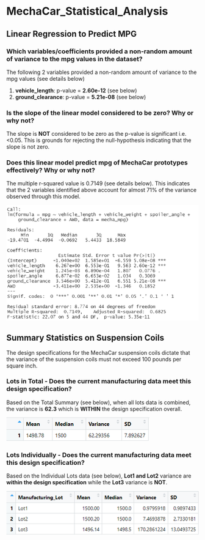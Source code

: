 # MechaCar_Statistical_Analysis

## Linear Regression to Predict MPG

### Which variables/coefficients provided a non-random amount of variance to the mpg values in the dataset?
The following 2 variables provided a non-random amount of variance to the mpg values (see details below)
1) **vehicle_length**: p-value = **2.60e-12** (see below)
2) **ground_clearance**: p-value = **5.21e-08** (see below)


### Is the slope of the linear model considered to be zero? Why or why not?
The slope is **NOT** considered to be zero as the p-value is significant i.e. <0.05. This is grounds for rejecting the null-hypothesis indicating that the slope is not zero.

### Does this linear model predict mpg of MechaCar prototypes effectively? Why or why not?
The multiple r-squared value is 0.7149 (see details below). This indicates that the 2 variables identified above account for almost 71% of the variance observed through this model.

![Stats Summary](https://github.com/SBaig01/MechaCar_Statistical_Analysis/blob/1cb0e521b67fe303df807d727a3768cfee50e2f3/mecha_mpg%20Summarylm.png)

## Summary Statistics on Suspension Coils
The design specifications for the MechaCar suspension coils dictate that the variance of the suspension coils must not exceed 100 pounds per square inch.

### Lots in Total - Does the current manufacturing data meet this design specification?
Based on the Total Summary (see below), when all lots data is combined, the variance is **62.3** which is **WITHIN** the design specification overall.

![Total Summary](https://github.com/SBaig01/MechaCar_Statistical_Analysis/blob/d6c66cc9e314491c85ca56c80dfbb9e79a23f655/Total%20Summary.png)

### Lots Individually - Does the current manufacturing data meet this design specification?
Based on the Individual Lots data (see below), **Lot1 and Lot2** variance are **within the design specification** while the **Lot3** variance is **NOT**. 

![Lot Summary](https://github.com/SBaig01/MechaCar_Statistical_Analysis/blob/d6c66cc9e314491c85ca56c80dfbb9e79a23f655/Lot%20Summary.png)
